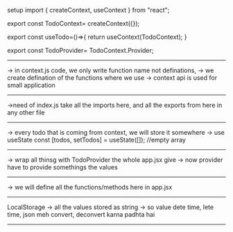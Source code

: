 setup
import { createContext, useContext } from "react";

export const TodoContext= createContext({});

export const useTodo=()=>{
    return useContext(TodoContext);
}

export const TodoProvider= TodoContext.Provider;

-----------------
-> in context.js code, we only write function name not definations,
-> we create defination of the functions where we use
-> context api is used for small application

---------------
->need of index.js
take all the imports here, and all the exports from here in any other file

-----------
-> every todo that is coming from context, we will store it somewhere
-> use useState
const [todos, setTodos] = useState([]); //empty array

------------
-> wrap all thinsg with TodoProvider the whole app.jsx
give
-> now provider have to provide somethings the values
<TodoProvider value={{all_the_inside_of_todocontext}}>

--------
-> we will define all the functions/methods here in app.jsx

-------------------
LocalStorage
-> all the values stored as string
-> so value dete time, lete time, json meh convert, deconvert karna padhta hai

---------